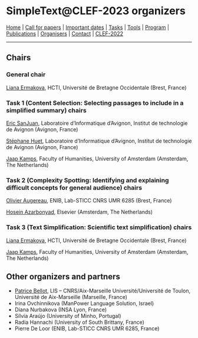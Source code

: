 # SimpleText@CLEF-2023 organizers

[Home](./) | [Call for papers](./CFP) | [Important dates](./dates) | [Tasks](./tasks)  | [Tools](./tools) | 
[Program](./program) | [Publications](./publications) | [Organisers](./organisers) | [Contact](./contact) | [CLEF-2022](https://simpletext-project.com/2022/clef/en/)

---

## Chairs

### General chair
[Liana Ermakova](https://www.univ-brest.fr/hcti/menu/Membres/Enseignants-chercheurs/Ermakova--Liana), HCTI, Université de Bretagne Occidentale (Brest, France)

### Task 1 (Content Selection: Selecting passages to include in a simplified summary) chairs
[Eric SanJuan](https://termwatch.es/), Laboratoire d’Informatique d’Avignon, Institut de technologie de Avignon (Avignon, France)

[Stéphane Huet](https://cv.archives-ouvertes.fr/shuet), Laboratoire d’Informatique d’Avignon, Institut de technologie de Avignon (Avignon, France)

[Jaap Kamps](https://e.humanities.uva.nl/), Faculty of Humanities, University of Amsterdam (Amsterdam, The Netherlands)

### Task 2 (Complexity Spotting: Identifying and explaining difficult concepts for general audience) chairs

[Olivier Augereau](https://olivier-augereau.com/), ENIB, Lab-STICC CNRS UMR 6285 (Brest, France)

[Hosein Azarbonyad](https://scholar.google.com/citations?user=JHL38zQAAAAJ&hl=en), Elsevier (Amsterdam, The Netherlands)

### Task 3 (Text Simplification: Scientific text simplification) chairs
[Liana Ermakova](https://www.univ-brest.fr/hcti/menu/Membres/Enseignants-chercheurs/Ermakova--Liana), HCTI, Université de Bretagne Occidentale (Brest, France)

[Jaap Kamps](https://e.humanities.uva.nl/), Faculty of Humanities, University of Amsterdam (Amsterdam, The Netherlands)

## Other organizers and partners

* [Patrice Bellot](https://ins2i.cnrs.fr/fr/personne/patrice-bellot), LIS – CNRS/Aix-Marseille Université/Université de Toulon, Université de Aix-Marseille (Marseille, France)
* Irina Ovchinnikova (ManPower Language Solution, Israel)
* Diana Nurbakova (INSA Lyon, France)
* Sílvia Araújo (University of Minho, Portugal)
* Radia Hannachi (University of South Brittany, France)
* Pierre De Loor (ENIB, Lab-STICC CNRS UMR 6285, France)
